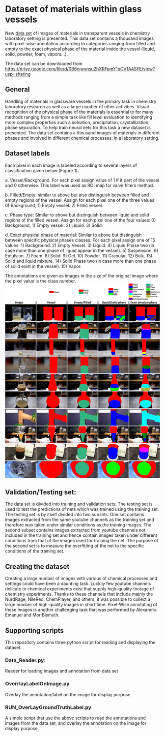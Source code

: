 # Dataset of materials within glass vessels
New [data set](https://drive.google.com/file/d/0B6njwynsu2hXRFpmY1pOV1A4SFE/view?usp=sharing) of images of materials in transparent vessels in chemistry laboratory setting is presented. This data set contains a thousand images with pixel-wise annotation according to categories ranging from filled and empty to the exact physical phase of the material inside the vessel (liquid, solid, powder, foam, vapors…). 

The data set can be downloaded from https://drive.google.com/file/d/0B6njwynsu2hXRFpmY1pOV1A4SFE/view?usp=sharing
## General 
Handling of materials in glassware vessels in the primary task in chemistry laboratory research as well as a large number of other activities.  Visual recognition of the physical phase of the materials is essential to for many methods ranging from a simple task like fill level evaluation to identifying more complex properties such a solvation,  precipitation, crystallization, phase separation.  To help train neural nets for this task a new dataset is presented.  The data set contains a thousand images of materials in different phases and involved in different chemical processes, in a laboratory setting. 
## Dataset labels
Each pixel in each image is labeled according to several layers of classification given below (Figure 1): 

a. Vessel/Background: For each pixel assign value of 1 if it part of the vessel and 0 otherwise. This label was used as ROI map for valve filters method. 

b. Filled/Empty: similar to above but also distinguish between filled and empty regions of the vessel. Assign for each pixel one of the three values: 0) Background, 1) Empty vessel. 2) Filled vessel. 

c. Phase type: Similar to above but distinguish between liquid and solid regions of the filled vessel. Assign for each pixel one of the four values: 0) Background, 1) Empty vessel. 2) Liquid. 3) Solid.

d. Exact physical phase of material: Similar to above but distinguish between specific physical phases classes. For each pixel assign one of 15 values: 1) Background. 2) Empty Vessel. 3) Liquid. 4) Liquid Phase two (in case more than one phase of liquid appear in the vessel). 5) Suspension. 6) Emulsion. 7) Foam. 8) Solid. 9) Gel. 10) Powder. 11) Granular. 12) Bulk. 13) Solid and liquid mixture. 14) Solid Phase two (in case more than one phase of solid exist in the vessel). 15) Vapor.

The annotations are given as images in the size of the original image where the pixel value is the class number. 
![](/Figure1.jpg)

## Validation/Testing set:
The data set is divided into training and validation sets. The testing set is used to test the predictions of nets which was trained using the training set. The testing set is by itself divided into two subsets: One set contains images extracted from the same youtube channels as the training set and therefore was taken under similar conditions as the training images.  The second subset contains images extracted from youtube channels not included in the training set and hence contain images taken under different conditions from that of the images used for training the net.  The purpose of the second set is to measure the overfitting of the net to the specific conditions of the training set.

## Creating the dataset
Creating a large number of images with various of chemical processes and settings could have been a daunting task.  Luckily few youtube channels delicate to chemical experiments exist that supply high-quality footage of chemistry experiments. Thanks to these channels that include mainly the  NurdRage, NileRed, ChemPlayer,  and others, it was possible to collect a large number of high-quality images in short time. Pixel-Wise annotating of these images is another challenging task that was performed by Alexandra Emanuel and Mor Bismuth. 

## Supporting scripts
This repository contains three python script for reading and displaying the dataset.
### Data_Reader.py:
Reader for loading images and annotation from data set
### OverrlayLabelOnImage.py
Overlay the annotation/label on the image for display purpose
### RUN_OverLayGroundTruthLabel.py
A simple script that use the above scripts to read the annotations and images from the data set, and overlay the annotation on the image for display purpose.


